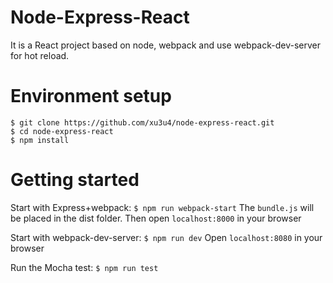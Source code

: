 # Node-Express-React

It is a React project based on node, webpack and use webpack-dev-server for hot reload.

# Environment setup

```
$ git clone https://github.com/xu3u4/node-express-react.git
$ cd node-express-react
$ npm install
```

# Getting started
Start with Express+webpack:
`$ npm run webpack-start`
The `bundle.js` will be placed in the dist folder.
Then open `localhost:8000` in your browser

Start with webpack-dev-server:
`$ npm run dev`
Open `localhost:8080` in your browser

Run the Mocha test:
`$ npm run test`

